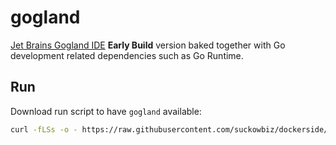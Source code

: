 # gogland

[Jet Brains Gogland IDE](https://www.jetbrains.com/go/) **Early Build** version baked together with Go development related dependencies such as Go Runtime.

## Run

Download run script to have `gogland` available:

```bash
curl -fLSs -o - https://raw.githubusercontent.com/suckowbiz/dockerside/master/gogland/gogland > /var/tmp/gogland && sudo mv /var/tmp/gogland /usr/local/bin/ && sudo chmod +x /usr/local/bin/gogland
```

